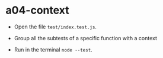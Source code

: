 # a04-context

- Open the file `test/index.test.js`.

- Group all the subtests of a specific function with a context

- Run in the terminal `node --test`.
